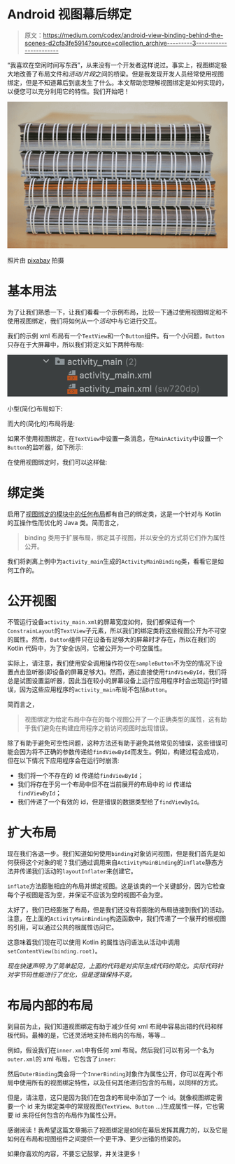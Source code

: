 # Android 视图幕后绑定

> 原文：<https://medium.com/codex/android-view-binding-behind-the-scenes-d2cfa3fe5914?source=collection_archive---------3----------------------->

“我喜欢在空闲时间写东西”，从来没有一个开发者这样说过。事实上，视图绑定极大地改善了布局文件和*活动/片段*之间的桥梁。但是我发现开发人员经常使用视图绑定，但是不知道幕后到底发生了什么。本文帮助您理解视图绑定是如何实现的，以便您可以充分利用它的特性。我们开始吧！

![](img/21d396bcb078847262fb4e96a54cd0f6.png)

照片由 [pixabay](https://www.pexels.com/photo/binding-books-color-colorful-273034/) 拍摄

# 基本用法

为了让我们熟悉一下，让我们看看一个示例布局，比较一下通过使用视图绑定和不使用视图绑定，我们将如何从一个*活动*中与它进行交互。

我们的示例 xml 布局有一个`TextView`和一个`Button`组件。有一个小问题，`Button`只存在于大屏幕中，所以我们将定义如下两种布局:

![](img/b8c39724a37ddc434dff08e050c56f71.png)

小型(简化)布局如下:

而大的(简化的)布局将是:

如果不使用视图绑定，在`TextView`中设置一条消息，在`MainActivity`中设置一个`Button`的监听器，如下所示:

在使用视图绑定时，我们可以这样做:

# 绑定类

启用了[视图绑定的模块中的任何布局](https://developer.android.com/topic/libraries/view-binding)都有自己的绑定类，这是一个针对与 Kotlin 的互操作性而优化的 Java 类。简而言之，

> binding 类用于扩展布局，绑定其子视图，并以安全的方式将它们作为属性公开。

我们将剥离上例中为`activity_main`生成的`ActivityMainBinding`类，看看它是如何工作的。

# 公开视图

不管运行设备`activity_main.xml`的屏幕宽度如何，我们都保证有一个`ConstrainLayout`的`TextView`子元素，所以我们的绑定类将这些视图公开为不可空的属性。然而，`Button`组件只在设备有足够大的屏幕时才存在，所以在我们的 Kotlin 代码中，为了安全访问，它被公开为一个可空属性。

实际上，请注意，我们使用安全调用操作符仅在`sampleButton`不为空的情况下设置点击监听器(即设备的屏幕足够大)。然而，通过直接使用`findViewById`，我们将总是试图设置监听器，因此当在较小的屏幕设备上运行应用程序时会出现运行时错误，因为这些应用程序的`activity_main`布局不包括`Button`。

简而言之，

> 视图绑定为给定布局中存在的每个视图公开了一个正确类型的属性，这有助于我们避免在构建应用程序之前访问视图时出现错误。

除了有助于避免可空性问题，这种方法还有助于避免其他常见的错误，这些错误可能会因为将不正确的参数传递给`findViewById`而发生。例如，构建过程会成功，但在以下情况下应用程序会在运行时崩溃:

*   我们将一个不存在的 id 传递给`findViewById`；
*   我们将存在于另一个布局中但不在当前展开的布局中的 id 传递给`findViewById`；
*   我们传递了一个有效的 id，但是错误的数据类型给了`findViewById`。

# 扩大布局

现在我们各退一步。我们知道如何使用`binding`对象访问视图，但是我们首先是如何获得这个对象的呢？我们通过调用来自`ActivityMainBinding`的`inflate`静态方法并传递我们活动的`layoutInflater`来创建它。

`inflate`方法膨胀相应的布局并绑定视图。这是该类的一个关键部分，因为它检查每个子视图是否为空，并保证不应该为空的视图不会为空。

太好了，我们已经膨胀了布局，但是我们还没有将膨胀的布局链接到我们的活动。注意，在上面的`ActivityMainBinding`构造函数中，我们传递了一个展开的根视图的引用，可以通过公共的根属性访问它。

这意味着我们现在可以使用 Kotlin 的属性访问语法从活动中调用`setContentView(binding.root)`。

*现在快速声明:为了简单起见，上面的代码是对实际生成代码的简化。实际代码针对字节码性能进行了优化，但是逻辑保持不变。*

# 布局内部的布局

到目前为止，我们知道视图绑定有助于减少任何 xml 布局中容易出错的代码和样板代码。最棒的是，它还灵活地支持布局内的布局，等等…

例如，假设我们在`inner.xml`中有任何 xml 布局。然后我们可以有另一个名为`outer.xml`的 xml 布局，它包含了`inner`:

然后`OuterBinding`类会将一个`InnerBinding`对象作为属性公开，你可以在两个布局中使用所有的视图绑定特性，以及任何其他递归包含的布局，以同样的方式。

但是，请注意，这只是因为我们在包含的布局中添加了一个 id。就像视图绑定需要一个 id 来为绑定类中的常规视图(`TextView`、`Button` …)生成属性一样，它也需要 id 来将任何包含的布局作为属性公开。

感谢阅读！我希望这篇文章揭示了视图绑定是如何在幕后发挥其魔力的，以及它是如何在布局和视图组件之间提供一个更干净、更少出错的桥梁的。

如果你喜欢的内容，不要忘记鼓掌，并关注更多！